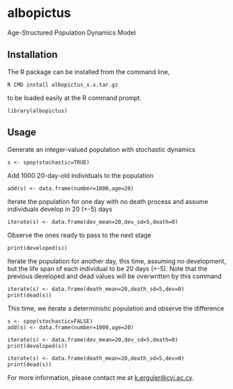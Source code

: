 # albopictus
Age-Structured Population Dynamics Model

## Installation
The R package can be installed from the command line,

    R CMD install albopictus_x.x.tar.gz

to be loaded easily at the R command prompt.

    library(albopictus)

## Usage

Generate an integer-valued population with stochastic dynamics

    s <- spop(stochastic=TRUE)

Add 1000 20-day-old individuals to the population

    add(s) <- data.frame(number=1000,age=20)

Iterate the population for one day with no death process and assume individuals develop in 20 (+-5) days

    iterate(s) <- data.frame(dev_mean=20,dev_sd=5,death=0)

Observe the ones ready to pass to the next stage

    print(developed(s))

Iterate the population for another day, this time, assuming no development, but the life span of each individual to be 20 days (+-5). Note that the previous developed and dead values will be overwritten by this command

    iterate(s) <- data.frame(death_mean=20,death_sd=5,dev=0)
    print(dead(s))

This time, we iterate a deterministic population and observe the difference

    s <- spop(stochastic=FALSE)
    add(s) <- data.frame(number=1000,age=20)
    
    iterate(s) <- data.frame(dev_mean=20,dev_sd=5,death=0)
    print(developed(s))
    
    iterate(s) <- data.frame(death_mean=20,death_sd=5,dev=0)
    print(dead(s))

For more information, please contact me at [k.erguler@cyi.ac.cy](mailto:k.erguler@cyi.ac.cy).

